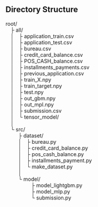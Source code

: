 ## Directory Structure
root/  
&emsp;├ all/  
&emsp;│&emsp;├ application_train.csv  
&emsp;│&emsp;├ application_test.csv  
&emsp;│&emsp;├ bureau.csv  
&emsp;│&emsp;├ credit_card_balance.csv  
&emsp;│&emsp;├ POS_CASH_balance.csv  
&emsp;│&emsp;├ installments_payments.csv  
&emsp;│&emsp;├ previous_application.csv  
&emsp;│&emsp;├ train_X.npy  
&emsp;│&emsp;├ train_target.npy  
&emsp;│&emsp;├ test.npy  
&emsp;│&emsp;├ out_gbm.npy  
&emsp;│&emsp;├ out_mpl.npy  
&emsp;│&emsp;├ submission.csv  
&emsp;│&emsp;└ tensor_model/  
&emsp;│&emsp;&ensp;  
&emsp;└  src/  
&emsp;&emsp;&ensp;├ dataset/  
&emsp;&emsp;&ensp;│&emsp;├ bureau.py  
&emsp;&emsp;&ensp;│&emsp;├ credit_card_balance.py   
&emsp;&emsp;&ensp;│&emsp;├ pos_cash_balance.py   
&emsp;&emsp;&ensp;│&emsp;├ installments_payment.py  
&emsp;&emsp;&ensp;│&emsp;└ make_dataset.py   
&emsp;&emsp;&ensp;│   
&emsp;&emsp;&ensp;└ model/  
&emsp;&emsp;&emsp;&emsp;&emsp;├ model_lightgbm.py   
&emsp;&emsp;&emsp;&emsp;&emsp;├ model_mlp.py  
&emsp;&emsp;&emsp;&emsp;&emsp;└ submission.py  
